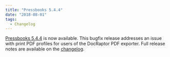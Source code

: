 ```yaml
---
title: "Pressbooks 5.4.4"
date: "2018-08-01"
tags: 
  - Changelog
---
```


[Pressbooks 5.4.4](https://github.com/pressbooks/pressbooks/releases/5.4.4) is now available. This bugfix release addresses an issue with print PDF profiles for users of the DocRaptor PDF exporter. Full release notes are available on the [changelog](https://docs.pressbooks.org/changelog/pressbooks/#5-4-4).
